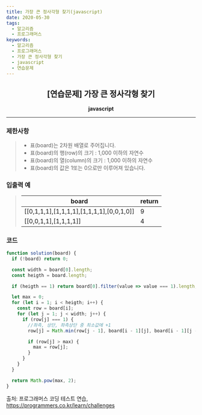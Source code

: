 ```yaml
---
title: 가장 큰 정사각형 찾기(javascript)
date: 2020-05-30
tags:
  - 알고리즘
  - 프로그래머스
keywords:
  - 알고리즘
  - 프로그래머스
  - 가장 큰 정사각형 찾기
  - javascript
  - 연습문제
---
```


## <center>[연습문제] 가장 큰 정사각형 찾기</center>

**<center>javascript</center>**

---

### 제한사항

> - 표(board)는 2차원 배열로 주어집니다.
> - 표(board)의 행(row)의 크기 : 1,000 이하의 자연수
> - 표(board)의 열(column)의 크기 : 1,000 이하의 자연수
> - 표(board)의 값은 1또는 0으로만 이루어져 있습니다.

### 입출력 예

> | board                                     | return |
> | ----------------------------------------- | ------ |
> | [[0,1,1,1],[1,1,1,1],[1,1,1,1],[0,0,1,0]] | 9      |
> | [[0,0,1,1],[1,1,1,1]]                     | 4      |

### 코드

```javascript
function solution(board) {
  if (!board) return 0;

  const width = board[0].length;
  const heigth = board.length;

  if (heigth == 1) return board[0].filter(value => value === 1).length;

  let max = 0;
  for (let i = 1; i < heigth; i++) {
    const row = board[i];
    for (let j = 1; j < width; j++) {
      if (row[j] === 1) {
        //좌측, 상단, 좌측상단 중 최소값에 +1
        row[j] = Math.min(row[j - 1], board[i - 1][j], board[i - 1][j - 1]) + 1;

        if (row[j] > max) {
          max = row[j];
        }
      }
    }
  }

  return Math.pow(max, 2);
}
```

출처: 프로그래머스 코딩 테스트 연습, https://programmers.co.kr/learn/challenges
